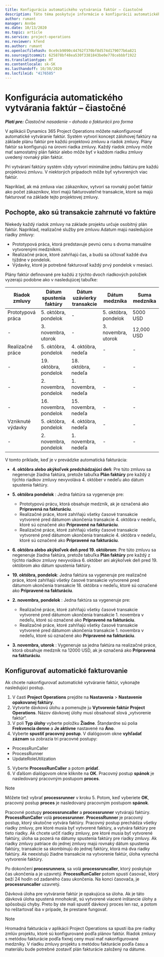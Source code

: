 ```yaml
---
title: Konfigurácia automatického vytvárania faktúr – čiastočné
description: Táto téma poskytuje informácie o konfigurácii automatického vytvárania zálohových faktúr.
author: rumant
manager: Annbe
ms.date: 10/13/2020
ms.topic: article
ms.service: project-operations
ms.reviewer: kfend
ms.author: rumant
ms.openlocfilehash: 0ce9cb9090c44762f370bf8d574d179077b6a821
ms.sourcegitcommit: 625878bf48ea530f3381843be0e778cebbbf1922
ms.translationtype: HT
ms.contentlocale: sk-SK
ms.lasthandoff: 10/30/2020
ms.locfileid: "4176585"
---
```

# <a name="configure-automatic-invoice-creation---lite"></a>Konfigurácia automatického vytvárania faktúr – čiastočné
 
_**Platí pre:** Čiastočné nasadenie – dohoda o fakturácii pro forma_

V aplikácii Dynamics 365 Project Operations môžete nakonfigurovať automatické vytváranie faktúr. Systém vytvorí koncept zálohovej faktúry na základe plánu faktúr pre každú projektovú zmluvu a riadok zmluvy. Plány faktúr sa konfigurujú na úrovni riadka zmluvy. Každý riadok zmluvy môže mať samostatný plán faktúr alebo môže byť v každom riadku zmluvy uvedený rovnaký plán faktúr.

Pri vytváraní faktúry systém vždy vytvorí minimálne jednu faktúru pre každú projektovú zmluvu. V niektorých prípadoch môže byť vytvorených viac faktúr.

Napríklad, ak má zmluva viac zákazníkov, vytvorí sa rovnaký počet faktúr ako počet zákazníkov, ktorí majú fakturovateľné transakcie, ktoré sa majú fakturovať na základe tejto projektovej zmluvy.

## <a name="understand-how-transactions-are-included-on-an-invoice"></a>Pochopte, ako sú transakcie zahrnuté vo faktúre 

Niekedy každý riadok zmluvy na základe projektu určuje osobitný plán faktúr. Napríklad, realizačné služby pre zmluvu Adatum majú nasledujúce riadky zmluvy:

- Prototypová práca, ktorá predstavuje pevnú cenu s dvoma manuálne vytvorenými medzníkmi.
- Realizačné práce, ktoré zahŕňajú čas, a budú sa účtovať každé dva týždne v pondelok.
- Výdavky, ktoré je potrebné fakturovať každý prvý pondelok v mesiaci.

Plány faktúr definované pre každú z týchto dvoch riadkových položiek vyzerajú podobne ako v nasledujúcej tabuľke:

| Riadok zmluvy | Dátum spustenia faktúry | Dátum uzávierky transakcie | Dátum medzníka | Suma medzníka |
| --- | --- | --- | --- | --- |
| Prototypová práca | 5. októbra, pondelok | - | 5. októbra, pondelok | 5000 USD |
| - | 3. novembra, utorok | - | 3. novembra, utorok | 12,000 USD |
| Realizačné práce | 5. októbra, pondelok | 4. októbra, nedeľa | - | - |
| - | 19. októbra, pondelok | 18. októbra, nedeľa | - | - |
| - | 2. novembra, pondelok | 1. novembra, nedeľa | - | - |
| - | 16. novembra, pondelok | 15. novembra, nedeľa | - | - |
| Vzniknuté výdavky | 5. októbra, pondelok | 4. októbra, nedeľa | - | - |
| - | 2. novembra, pondelok | 1. novembra, nedeľa | - | - |

V tomto príklade, keď je v prevádzke automatická fakturácia:

- **4. októbra alebo akýkoľvek predchádzajúci deň**: Pre túto zmluvu sa negeneruje žiadna faktúra, pretože tabuľka **Plán faktúry** pre každý z týchto riadkov zmluvy nevyvoláva 4. október v nedeľu ako dátum spustenia faktúry.
- **5. októbra pondelok** : Jedna faktúra sa vygeneruje pre:

    - Prototypovú prácu, ktorá obsahuje medzník, ak je označená ako **Pripravená na fakturáciu**.
    - Realizačné práce, ktoré zahŕňajú všetky časové transakcie vytvorené pred dátumom ukončenia transakcie 4. októbra v nedeľu, ktoré sú označené ako **Pripravené na fakturáciu**.
    - Realizačné práce, ktoré zahŕňajú všetky časové transakcie vytvorené pred dátumom ukončenia transakcie 4. októbra v nedeľu, ktoré sú označené ako **Pripravené na fakturáciu**.
  
- **6. októbra alebo akýkoľvek deň pred 19. októbrom**: Pre túto zmluvu sa negeneruje žiadna faktúra, pretože tabuľka **Plán faktúry** pre každý z týchto riadkov zmluvy nevyvoláva 6. október ani akýkoľvek deň pred 19. októbrom ako dátum spustenia faktúry.
- **19. októbra, pondelok**: Jedna faktúra sa vygeneruje pre realizačné práce, ktoré zahŕňajú všetky časové transakcie vytvorené pred dátumom ukončenia transakcie 18. októbra v nedeľu, ktoré sú označené ako **Pripravené na fakturáciu**.
- **2. novembra, pondelok** : Jedna faktúra sa vygeneruje pre:

    - Realizačné práce, ktoré zahŕňajú všetky časové transakcie vytvorené pred dátumom ukončenia transakcie 1. novembra v nedeľu, ktoré sú označené ako **Pripravené na fakturáciu**.
    - Realizačné práce, ktoré zahŕňajú všetky časové transakcie vytvorené pred dátumom ukončenia transakcie 1. novembra v nedeľu, ktoré sú označené ako **Pripravené na fakturáciu**.

- **3. novembra, utorok** : Vygeneruje sa jedna faktúra na realizačné práce, ktorá obsahuje medzník na 12000 USD, ak je označená ako **Pripravená na fakturáciu**.

## <a name="configure-automatic-invoicing"></a>Konfigurovať automatické fakturovanie

Ak chcete nakonfigurovať automatické vytváranie faktúr, vykonajte nasledujúci postup.

1. V časti **Project Operations** prejdite na **Nastavenia** > **Nastavenie opakovanej faktúry**.
2. Vytvorte dávkovú úlohu a pomenujte ju **Vytvorenie faktúr Project Operations**. Názov dávkovej úlohy musí obsahovať slová „vytvorenie faktúr“.
3. V poli **Typ úlohy** vyberte položku **Žiadne**. Štandardne sú polia **Frekvencia denne** a **Je aktívne** nastavené na **Áno**.
4. Vyberte **spustiť pracovný postup**. V dialógovom okne **vyhľadať záznam** sa zobrazia tri pracovné postupy:

- ProcessRunCaller
- ProcessRunner
- UpdateRoleUtilization

5. Vyberte **ProcessRunCaller** a potom **pridať**.
6. V ďalšom dialógovom okne kliknite na **OK**. Pracovný postup **spánok** je nasledovaný pracovným postupom **proces**. 

> [!NOTE]
> Môžete tiež vybrať **processrunner** v kroku 5. Potom, keď vyberiete **OK**, pracovný postup **proces** je nasledovaný pracovným postupom **spánok**.

Pracovné postupy **processruncaller** a **processrunner** vytvárajú faktúry. **ProcessRunCaller** volá **processrunner**. **ProcessRunner** je pracovný postup, ktorý skutočne vytvára faktúry. Pracovný postup prechádza všetky riadky zmluvy, pre ktoré musia byť vytvorené faktúry, a vytvára faktúry pre tieto riadky. Ak chcete určiť riadky zmluvy, pre ktoré musia byť vytvorené faktúry, úloha sa pozerá na dátumy spustenia faktúry pre riadky zmluvy. Ak riadky zmluvy patriace do jednej zmluvy majú rovnaký dátum spustenia faktúry, transakcie sa skombinujú do jednej faktúry, ktorá má dva riadky faktúry. Ak neexistujú žiadne transakcie na vytvorenie faktúr, úloha vynechá vytvorenie faktúry.

Po dokončení **procesrunnera**, sa volá **processruncaller**, ktorý poskytuje čas ukončenia a je uzavretý. **ProcessRunCaller** potom spustí časovač, ktorý beží 24 hodín od zadaného času ukončenia. Na konci časovača, je **processruncaller** uzavretý.

Dávková úloha pre vytváranie faktúr je opakujúca sa úloha. Ak je táto dávková úloha spustená mnohokrát, sú vytvorené viaceré inštancie úlohy a spôsobujú chyby. Preto by ste mali spustiť dávkový proces len raz, a potom ho reštartovať iba v prípade, že prestane fungovať.

> [!NOTE]
> Hromadná fakturácia v aplikácii Project Operations sa spustí iba pre riadky zmlúv projektu, ktoré sú konfigurované podľa plánov faktúr. Riadok zmluvy s metódou fakturácie podľa fixnej ceny musí mať nakonfigurované medzníky. V riadku zmluvy projektu s metódou fakturácie podľa času a materiálu bude potrebné zostaviť plán fakturácie založený na dátume.

